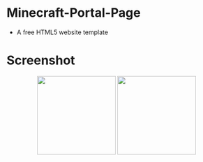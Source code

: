 # Minecraft-Portal-Page
- A free HTML5 website template
# Screenshot
<div align="center">
  <img height="180em" src="https://cdn.discordapp.com/attachments/972209810856632321/983643599365361714/unknown.png" />
  <img height="180em" src="https://cdn.discordapp.com/attachments/972209810856632321/983643600007102484/unknown.png" />
</div>
